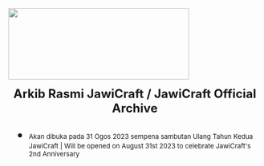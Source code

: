 <img src="https://i.imgur.com/lUyeJp9.png"  width="360" height="143">

<p style="text-align:center"><font size=5> <strong>Arkib Rasmi JawiCraft / JawiCraft Official Archive</strong></p>

* <font size=2> Akan dibuka pada 31 Ogos 2023 sempena sambutan Ulang Tahun Kedua JawiCraft | Will be opened on August 31st 2023 to celebrate JawiCraft's 2nd Anniversary</p>
